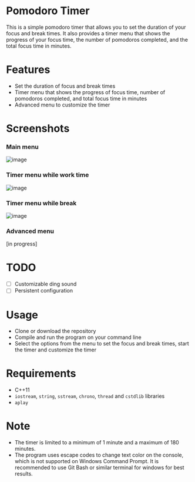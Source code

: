# Pomodoro Timer

This is a simple pomodoro timer that allows you to set the duration of your focus and break times. It also provides a timer menu that shows the progress of your focus time, the number of pomodoros completed, and the total focus time in minutes.

# Features

- Set the duration of focus and break times
- Timer menu that shows the progress of focus time, number of pomodoros completed, and total focus time in minutes
- Advanced menu to customize the timer

# Screenshots
### Main menu
![image](https://user-images.githubusercontent.com/73022312/213349345-afac9179-0dea-4676-81bb-1df36258a991.png)

### Timer menu while work time
![image](https://user-images.githubusercontent.com/73022312/213349267-cd474318-e9c6-42b5-8618-798d8c50ba36.png)

### Timer menu while break
![image](https://user-images.githubusercontent.com/73022312/213349198-2d7916be-047b-40b1-a192-baa288b44059.png)

### Advanced menu
[in progress]

# TODO

- [ ] Customizable ding sound
- [ ] Persistent configuration

# Usage

- Clone or download the repository
- Compile and run the program on your command line
- Select the options from the menu to set the focus and break times, start the timer and customize the timer

# Requirements

- C++11
- `iostream`, `string`, `sstream`, `chrono`, `thread` and `cstdlib` libraries
- `aplay` 

# Note

- The timer is limited to a minimum of 1 minute and a maximum of 180 minutes.
- The program uses escape codes to change text color on the console, which is not supported on Windows Command Prompt. It is recommended to use Git Bash or similar terminal for windows for best results.

